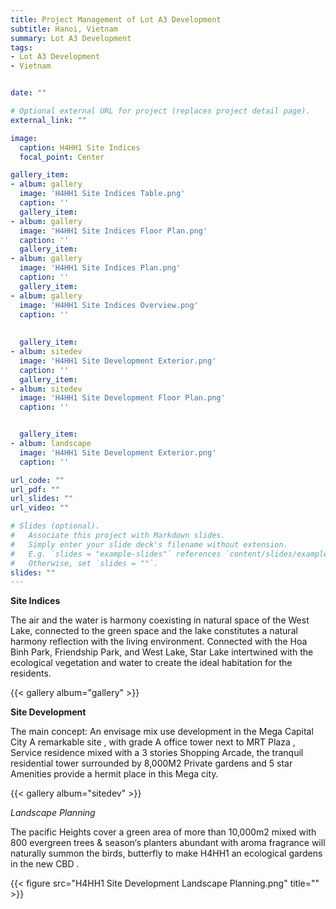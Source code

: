 ```yaml
---
title: Project Management of Lot A3 Development 
subtitle: Hanoi, Vietnam
summary: Lot A3 Development 
tags:
- Lot A3 Development 
- Vietnam


date: ""

# Optional external URL for project (replaces project detail page).
external_link: ""

image:
  caption: H4HH1 Site Indices
  focal_point: Center

gallery_item: 
- album: gallery
  image: 'H4HH1 Site Indices Table.png'
  caption: ''
  gallery_item: 
- album: gallery
  image: 'H4HH1 Site Indices Floor Plan.png'
  caption: ''
  gallery_item: 
- album: gallery
  image: 'H4HH1 Site Indices Plan.png'
  caption: ''
  gallery_item: 
- album: gallery
  image: 'H4HH1 Site Indices Overview.png'
  caption: ''
  
  
  gallery_item: 
- album: sitedev
  image: 'H4HH1 Site Development Exterior.png'
  caption: ''
  gallery_item: 
- album: sitedev
  image: 'H4HH1 Site Development Floor Plan.png'
  caption: ''


  gallery_item: 
- album: landscape
  image: 'H4HH1 Site Development Exterior.png'
  caption: ''

url_code: ""
url_pdf: ""
url_slides: ""
url_video: ""

# Slides (optional).
#   Associate this project with Markdown slides.
#   Simply enter your slide deck's filename without extension.
#   E.g. `slides = "example-slides"` references `content/slides/example-slides.md`.
#   Otherwise, set `slides = ""`.
slides: ""
---
```


**Site Indices**

The air and the water is harmony coexisting in natural space of the West Lake, connected to the green space and the lake constitutes a natural harmony reflection with the living environment. Connected with the Hoa Binh Park, Friendship Park, and West Lake, Star Lake intertwined with the ecological vegetation and water to create the ideal habitation for the residents.

{{< gallery album="gallery" >}}




**Site Development**

The main concept:  An envisage mix use development in the Mega Capital City                                                                                                A remarkable site , with grade A office tower next to MRT Plaza , Service residence mixed with a 3 stories Shopping Arcade, the tranquil residential tower surrounded by 8,000M2 Private gardens and 5 star Amenities provide a hermit place in this Mega city.


{{< gallery album="sitedev" >}}


_Landscape Planning_

The pacific Heights cover a green area of more than 10,000m2 mixed with 800 evergreen trees & season‘s planters abundant with aroma fragrance will naturally summon the birds, butterfly to make H4HH1 an ecological gardens in the new CBD .

{{< figure src="H4HH1 Site Development Landscape Planning.png" title="" >}}
